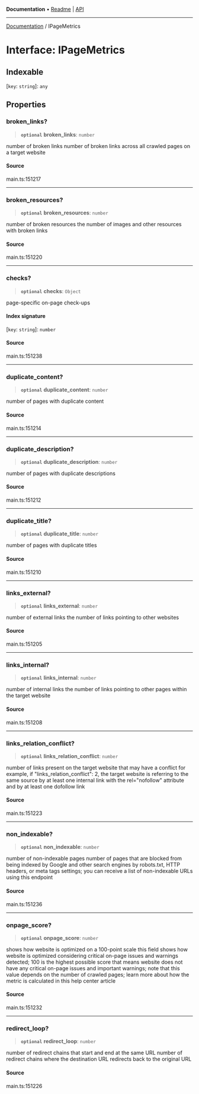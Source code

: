 **Documentation** • [Readme](../README.md) \| [API](../globals.md)

***

[Documentation](../README.md) / IPageMetrics

# Interface: IPageMetrics

## Indexable

 \[`key`: `string`\]: `any`

## Properties

### broken\_links?

> **`optional`** **broken\_links**: `number`

number of broken links
number of broken links across all crawled pages on a target website

#### Source

main.ts:151217

***

### broken\_resources?

> **`optional`** **broken\_resources**: `number`

number of broken resources
the number of images and other resources with broken links

#### Source

main.ts:151220

***

### checks?

> **`optional`** **checks**: `Object`

page-specific on-page check-ups

#### Index signature

 \[`key`: `string`\]: `number`

#### Source

main.ts:151238

***

### duplicate\_content?

> **`optional`** **duplicate\_content**: `number`

number of pages with duplicate content

#### Source

main.ts:151214

***

### duplicate\_description?

> **`optional`** **duplicate\_description**: `number`

number of pages with duplicate descriptions

#### Source

main.ts:151212

***

### duplicate\_title?

> **`optional`** **duplicate\_title**: `number`

number of pages with duplicate titles

#### Source

main.ts:151210

***

### links\_external?

> **`optional`** **links\_external**: `number`

number of external links
the number of links pointing to other websites

#### Source

main.ts:151205

***

### links\_internal?

> **`optional`** **links\_internal**: `number`

number of internal links
the number of links pointing to other pages within the target website

#### Source

main.ts:151208

***

### links\_relation\_conflict?

> **`optional`** **links\_relation\_conflict**: `number`

number of links present on the target website that may have a conflict
for example, if "links_relation_conflict": 2, the target website is referring to the same source by at least one internal link with the rel="nofollow" attribute and by at least one dofollow link

#### Source

main.ts:151223

***

### non\_indexable?

> **`optional`** **non\_indexable**: `number`

number of non-indexable pages
number of pages that are blocked from being indexed by Google and other search engines by robots.txt, HTTP headers, or meta tags settings;
you can receive a list of non-indexable URLs using this endpoint

#### Source

main.ts:151236

***

### onpage\_score?

> **`optional`** **onpage\_score**: `number`

shows how website is optimized on a 100-point scale
this field shows how website is optimized considering critical on-page issues and warnings detected;
100 is the highest possible score that means website does not have any critical on-page issues and important warnings;
note that this value depends on the number of crawled pages;
learn more about how the metric is calculated in this help center article

#### Source

main.ts:151232

***

### redirect\_loop?

> **`optional`** **redirect\_loop**: `number`

number of redirect chains that start and end at the same URL
number of redirect chains where the destination URL redirects back to the original URL

#### Source

main.ts:151226
